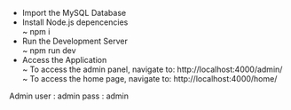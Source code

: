- Import the MySQL Database
- Install Node.js depencencies </br>
  ~ npm i
- Run the Development Server</br>
  ~ npm run dev
- Access the Application</br>
  ~ To access the admin panel, navigate to: http://localhost:4000/admin/ </br>
  ~ To access the home page, navigate to: http://localhost:4000/home/

Admin
user : admin
pass : admin
